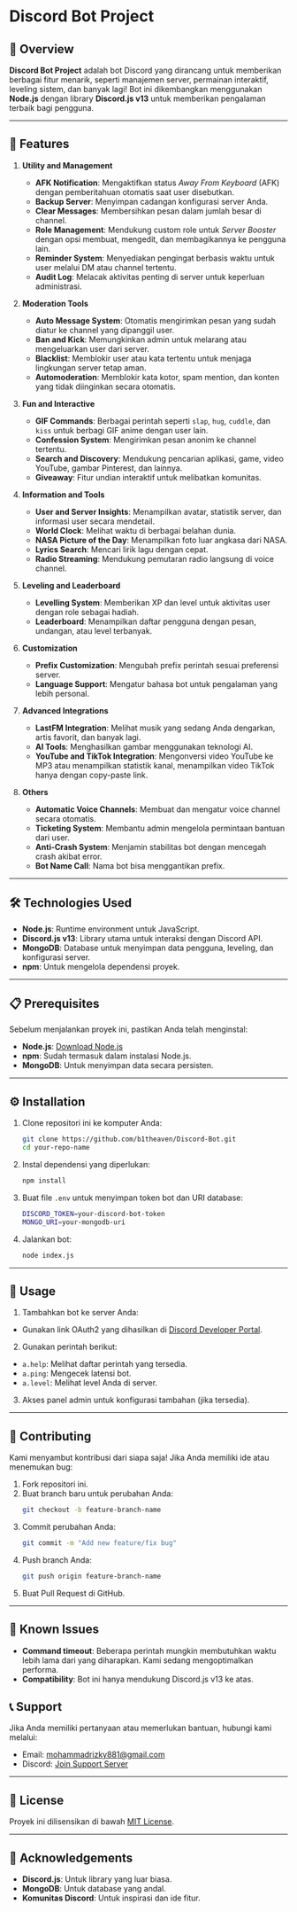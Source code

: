 # Discord Bot Project

## 🎉 Overview

**Discord Bot Project** adalah bot Discord yang dirancang untuk memberikan berbagai fitur menarik, seperti manajemen server, permainan interaktif, leveling sistem, dan banyak lagi! Bot ini dikembangkan menggunakan **Node.js** dengan library **Discord.js v13** untuk memberikan pengalaman terbaik bagi pengguna.

---

## 🎯 Features

1. **Utility and Management**

   - **AFK Notification**: Mengaktifkan status _Away From Keyboard_ (AFK) dengan pemberitahuan otomatis saat user disebutkan.
   - **Backup Server**: Menyimpan cadangan konfigurasi server Anda.
   - **Clear Messages**: Membersihkan pesan dalam jumlah besar di channel.
   - **Role Management**: Mendukung custom role untuk _Server Booster_ dengan opsi membuat, mengedit, dan membagikannya ke pengguna lain.
   - **Reminder System**: Menyediakan pengingat berbasis waktu untuk user melalui DM atau channel tertentu.
   - **Audit Log**: Melacak aktivitas penting di server untuk keperluan administrasi.

2. **Moderation Tools**

   - **Auto Message System**: Otomatis mengirimkan pesan yang sudah diatur ke channel yang dipanggil user.
   - **Ban and Kick**: Memungkinkan admin untuk melarang atau mengeluarkan user dari server.
   - **Blacklist**: Memblokir user atau kata tertentu untuk menjaga lingkungan server tetap aman.
   - **Automoderation**: Memblokir kata kotor, spam mention, dan konten yang tidak diinginkan secara otomatis.

3. **Fun and Interactive**

   - **GIF Commands**: Berbagai perintah seperti `slap`, `hug`, `cuddle`, dan `kiss` untuk berbagi GIF anime dengan user lain.
   - **Confession System**: Mengirimkan pesan anonim ke channel tertentu.
   - **Search and Discovery**: Mendukung pencarian aplikasi, game, video YouTube, gambar Pinterest, dan lainnya.
   - **Giveaway**: Fitur undian interaktif untuk melibatkan komunitas.

4. **Information and Tools**

   - **User and Server Insights**: Menampilkan avatar, statistik server, dan informasi user secara mendetail.
   - **World Clock**: Melihat waktu di berbagai belahan dunia.
   - **NASA Picture of the Day**: Menampilkan foto luar angkasa dari NASA.
   - **Lyrics Search**: Mencari lirik lagu dengan cepat.
   - **Radio Streaming**: Mendukung pemutaran radio langsung di voice channel.

5. **Leveling and Leaderboard**

   - **Levelling System**: Memberikan XP dan level untuk aktivitas user dengan role sebagai hadiah.
   - **Leaderboard**: Menampilkan daftar pengguna dengan pesan, undangan, atau level terbanyak.

6. **Customization**

   - **Prefix Customization**: Mengubah prefix perintah sesuai preferensi server.
   - **Language Support**: Mengatur bahasa bot untuk pengalaman yang lebih personal.

7. **Advanced Integrations**

   - **LastFM Integration**: Melihat musik yang sedang Anda dengarkan, artis favorit, dan banyak lagi.
   - **AI Tools**: Menghasilkan gambar menggunakan teknologi AI.
   - **YouTube and TikTok Integration**: Mengonversi video YouTube ke MP3 atau menampilkan statistik kanal, menampilkan video TikTok hanya dengan copy-paste link.

8. **Others**
   - **Automatic Voice Channels**: Membuat dan mengatur voice channel secara otomatis.
   - **Ticketing System**: Membantu admin mengelola permintaan bantuan dari user.
   - **Anti-Crash System**: Menjamin stabilitas bot dengan mencegah crash akibat error.
   - **Bot Name Call**: Nama bot bisa menggantikan prefix.

---

## 🛠️ Technologies Used

- **Node.js**: Runtime environment untuk JavaScript.
- **Discord.js v13**: Library utama untuk interaksi dengan Discord API.
- **MongoDB**: Database untuk menyimpan data pengguna, leveling, dan konfigurasi server.
- **npm**: Untuk mengelola dependensi proyek.

---

## 📋 Prerequisites

Sebelum menjalankan proyek ini, pastikan Anda telah menginstal:

- **Node.js**: [Download Node.js](https://nodejs.org/)
- **npm**: Sudah termasuk dalam instalasi Node.js.
- **MongoDB**: Untuk menyimpan data secara persisten.

---

## ⚙️ Installation

1. Clone repositori ini ke komputer Anda:

   ```bash
   git clone https://github.com/b1theaven/Discord-Bot.git
   cd your-repo-name

   ```

2. Instal dependensi yang diperlukan:

   ```bash
   npm install

   ```

3. Buat file `.env` untuk menyimpan token bot dan URI database:

   ```bash
   DISCORD_TOKEN=your-discord-bot-token
   MONGO_URI=your-mongodb-uri

   ```

4. Jalankan bot:
   ```bash
   node index.js
   ```

---

## 📜 Usage

1. Tambahkan bot ke server Anda:

- Gunakan link OAuth2 yang dihasilkan di [Discord Developer Portal](https://discord.com/developers/applications).

2. Gunakan perintah berikut:

- `a.help`: Melihat daftar perintah yang tersedia.
- `a.ping`: Mengecek latensi bot.
- `a.level`: Melihat level Anda di server.

3. Akses panel admin untuk konfigurasi tambahan (jika tersedia).

---

## 🤝 Contributing

Kami menyambut kontribusi dari siapa saja! Jika Anda memiliki ide atau menemukan bug:

1. Fork repositori ini.
2. Buat branch baru untuk perubahan Anda:
   ```bash
   git checkout -b feature-branch-name
   ```
3. Commit perubahan Anda:
   ```bash
   git commit -m "Add new feature/fix bug"
   ```
4. Push branch Anda:
   ```bash
   git push origin feature-branch-name
   ```
5. Buat Pull Request di GitHub.

---

## 🐛 Known Issues

- **Command timeout**: Beberapa perintah mungkin membutuhkan waktu lebih lama dari yang diharapkan. Kami sedang mengoptimalkan performa.
- **Compatibility**: Bot ini hanya mendukung Discord.js v13 ke atas.

## 📞 Support

Jika Anda memiliki pertanyaan atau memerlukan bantuan, hubungi kami melalui:

- Email: mohammadrizky881@gmail.com
- Discord: [Join Support Server](https://discord.gg/J4rBuvHskq)

---

## 📜 License

Proyek ini dilisensikan di bawah [MIT License](https://github.com/b1theaven/Discord-Bot/blob/main/LICENSE).

---

## 🎉 Acknowledgements

- **Discord.js**: Untuk library yang luar biasa.
- **MongoDB**: Untuk database yang andal.
- **Komunitas Discord**: Untuk inspirasi dan ide fitur.
